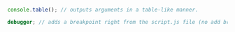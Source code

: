 ```javascript
console.table(); // outputs arguments in a table-like manner.
```
```javascript
debugger; // adds a breakpoint right from the script.js file (no add breakpints from the source tab in the google developer console)
```
